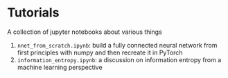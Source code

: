 # Tutorials

A collection of jupyter notebooks about various things

1. `nnet_from_scratch.ipynb`: build a fully connected neural network from first principles with numpy and then recreate it in PyTorch
2. `information_entropy.ipynb`: a discussion on information entropy from a machine learning perspective
